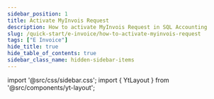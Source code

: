 ```yaml
---
sidebar_position: 1
title: Activate MyInvois Request
description: How to activate MyInvois Request in SQL Accounting
slug: /quick-start/e-invoice/how-to-activate-myinvois-request
tags: ["E Invoice"]
hide_title: true
hide_table_of_contents: true
sidebar_class_name: hidden-sidebar-items
---
```


import '@src/css/sidebar.css';
import { YtLayout } from '@src/components/yt-layout';

<YtLayout
    videoId="mDzVrqbXwI0"
/>
